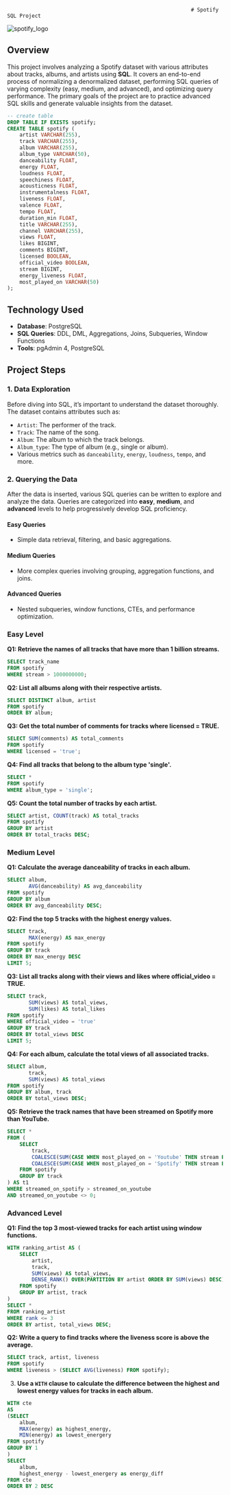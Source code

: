                                                                 # Spotify SQL Project
![spotify_logo](https://github.com/user-attachments/assets/c0d474d8-6950-4a79-8656-c0437d0ebbc5)
## Overview
This project involves analyzing a Spotify dataset with various attributes about tracks, albums, and artists using **SQL**. It covers an end-to-end process of normalizing a denormalized dataset, performing SQL queries of varying complexity (easy, medium, and advanced), and optimizing query performance. The primary goals of the project are to practice advanced SQL skills and generate valuable insights from the dataset.

```sql
-- create table
DROP TABLE IF EXISTS spotify;
CREATE TABLE spotify (
    artist VARCHAR(255),
    track VARCHAR(255),
    album VARCHAR(255),
    album_type VARCHAR(50),
    danceability FLOAT,
    energy FLOAT,
    loudness FLOAT,
    speechiness FLOAT,
    acousticness FLOAT,
    instrumentalness FLOAT,
    liveness FLOAT,
    valence FLOAT,
    tempo FLOAT,
    duration_min FLOAT,
    title VARCHAR(255),
    channel VARCHAR(255),
    views FLOAT,
    likes BIGINT,
    comments BIGINT,
    licensed BOOLEAN,
    official_video BOOLEAN,
    stream BIGINT,
    energy_liveness FLOAT,
    most_played_on VARCHAR(50)
);
```
## Technology Used
- **Database**: PostgreSQL
- **SQL Queries**: DDL, DML, Aggregations, Joins, Subqueries, Window Functions
- **Tools**: pgAdmin 4, PostgreSQL

  
## Project Steps

### 1. Data Exploration
Before diving into SQL, it’s important to understand the dataset thoroughly. The dataset contains attributes such as:
- `Artist`: The performer of the track.
- `Track`: The name of the song.
- `Album`: The album to which the track belongs.
- `Album_type`: The type of album (e.g., single or album).
- Various metrics such as `danceability`, `energy`, `loudness`, `tempo`, and more.

### 2. Querying the Data
After the data is inserted, various SQL queries can be written to explore and analyze the data. Queries are categorized into **easy**, **medium**, and **advanced** levels to help progressively develop SQL proficiency.

#### Easy Queries
- Simple data retrieval, filtering, and basic aggregations.
  
#### Medium Queries
- More complex queries involving grouping, aggregation functions, and joins.
  
#### Advanced Queries
- Nested subqueries, window functions, CTEs, and performance optimization.


### Easy Level
**Q1: Retrieve the names of all tracks that have more than 1 billion streams.**  

```sql
SELECT track_name  
FROM spotify  
WHERE stream > 1000000000;  
```
**Q2: List all albums along with their respective artists.**  

```sql
SELECT DISTINCT album, artist  
FROM spotify  
ORDER BY album;
```
**Q3: Get the total number of comments for tracks where licensed = TRUE.**  

```sql  
SELECT SUM(comments) AS total_comments  
FROM spotify  
WHERE licensed = 'true';  
```
**Q4: Find all tracks that belong to the album type 'single'.**  

```sql  
SELECT *  
FROM spotify  
WHERE album_type = 'single';  
```
**Q5: Count the total number of tracks by each artist.**  

```sql  
SELECT artist, COUNT(track) AS total_tracks  
FROM spotify  
GROUP BY artist  
ORDER BY total_tracks DESC;  
```
### Medium Level
**Q1: Calculate the average danceability of tracks in each album.**  

```sql  
SELECT album,  
       AVG(danceability) AS avg_danceability  
FROM spotify  
GROUP BY album  
ORDER BY avg_danceability DESC;  
```
**Q2: Find the top 5 tracks with the highest energy values.**  

```sql  
SELECT track,  
       MAX(energy) AS max_energy  
FROM spotify  
GROUP BY track  
ORDER BY max_energy DESC  
LIMIT 5;  
```
**Q3: List all tracks along with their views and likes where official_video = TRUE.**  

```sql  
SELECT track,  
       SUM(views) AS total_views,  
       SUM(likes) AS total_likes  
FROM spotify  
WHERE official_video = 'true'  
GROUP BY track  
ORDER BY total_views DESC  
LIMIT 5;  
```
**Q4: For each album, calculate the total views of all associated tracks.**  

```sql  
SELECT album,  
       track,  
       SUM(views) AS total_views  
FROM spotify  
GROUP BY album, track  
ORDER BY total_views DESC;  
``` 
**Q5: Retrieve the track names that have been streamed on Spotify more than YouTube.**  

```sql  
SELECT *  
FROM (  
    SELECT  
        track,  
        COALESCE(SUM(CASE WHEN most_played_on = 'Youtube' THEN stream END), 0) AS streamed_on_youtube,  
        COALESCE(SUM(CASE WHEN most_played_on = 'Spotify' THEN stream END), 0) AS streamed_on_spotify  
    FROM spotify  
    GROUP BY track  
) AS t1  
WHERE streamed_on_spotify > streamed_on_youtube  
AND streamed_on_youtube <> 0;  
```  
### Advanced Level

**Q1: Find the top 3 most-viewed tracks for each artist using window functions.**  

```sql  
WITH ranking_artist AS (  
    SELECT  
        artist,  
        track,  
        SUM(views) AS total_views,  
        DENSE_RANK() OVER(PARTITION BY artist ORDER BY SUM(views) DESC) AS rank  
    FROM spotify  
    GROUP BY artist, track  
)  
SELECT *  
FROM ranking_artist  
WHERE rank <= 3  
ORDER BY artist, total_views DESC;  
```
**Q2: Write a query to find tracks where the liveness score is above the average.**  

```sql  
SELECT track, artist, liveness  
FROM spotify  
WHERE liveness > (SELECT AVG(liveness) FROM spotify);  
``` 
3. **Use a `WITH` clause to calculate the difference between the highest and lowest energy values for tracks in each album.**
```sql
WITH cte
AS
(SELECT 
	album,
	MAX(energy) as highest_energy,
	MIN(energy) as lowest_energery
FROM spotify
GROUP BY 1
)
SELECT 
	album,
	highest_energy - lowest_energery as energy_diff
FROM cte
ORDER BY 2 DESC
```
